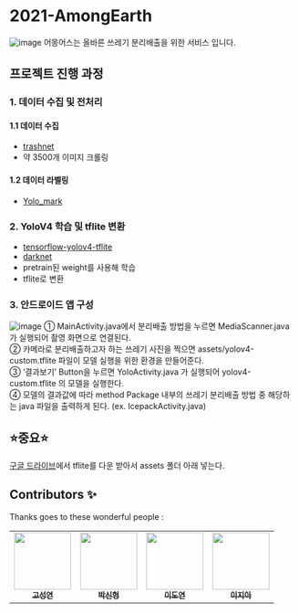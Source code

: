 # 2021-AmongEarth
![image](https://user-images.githubusercontent.com/39791467/107069603-88046480-6825-11eb-9215-2879329c1e6a.png)
어몽어스는 올바른 쓰레기 분리배출을 위한 서비스 입니다.

## 프로젝트 진행 과정
### 1. 데이터 수집 및 전처리
#### 1.1 데이터 수집  
- [trashnet](https://github.com/garythung/trashnet)  
- 약 3500개 이미지 크롤링  
#### 1.2 데이터 라벨링  
- [Yolo_mark](https://github.com/AlexeyAB/Yolo_mark)  

### 2. YoloV4 학습 및 tflite 변환
- [tensorflow-yolov4-tflite](https://github.com/hunglc007/tensorflow-yolov4-tflite)  
- [darknet](https://github.com/AlexeyAB/darknet)  
- pretrain된 weight를 사용해 학습  
- tflite로 변환

### 3. 안드로이드 앱 구성
![image](https://user-images.githubusercontent.com/39791467/107069401-4378c900-6825-11eb-99d0-ede99fd37617.png)
① MainActivity.java에서 분리배출 방법을 누르면 MediaScanner.java 가 실행되어 촬영 화면으로 연결된다.  
② 카메라로 분리배출하고자 하는 쓰레기 사진을 찍으면 assets/yolov4-custom.tflite 파일이 모델 실행을 위한 환경을 만들어준다.  
③ ‘결과보기’ Button을 누르면 YoloActivity.java 가 실행되어 yolov4-custom.tflite 의 모델을 실행한다.    
④ 모델의 결과값에 따라 method Package 내부의 쓰레기 분리배출 방법 중 해당하는 java 파일을 출력하게 된다. (ex. IcepackActivity.java)  


## ⭐중요⭐
[구글 드라이브](https://drive.google.com/drive/folders/1Hf4Ck5b45GCxzqQ8n4ru-g0bTl4--c4J?usp=sharing)에서 tflite를 다운 받아서 assets 폴더 아래 넣는다.

## Contributors ✨
Thanks goes to these wonderful people :
<table>
  <tr>
    <td align="center"><a href="https://github.com/kohseongyeon"><img src="https://user-images.githubusercontent.com/39791467/107068644-3a3b2c80-6824-11eb-9f74-60b31184e714.png" width="100px;" alt=""/><br /><sub><b>고성연</b></sub></a></td>
    <td align="center"><a href="https://github.com/shpark0308"><img src="https://user-images.githubusercontent.com/39791467/107068286-c39e2f00-6823-11eb-9a7b-51a802b6036d.png" width="100px;" alt=""/><br /><sub><b>박신형</b></sub></a></td>
    <td align="center"><a href="https://github.com/omocomo"><img src="https://user-images.githubusercontent.com/39791467/107068723-50e18380-6824-11eb-8ae8-f986065bb011.png" width="100px;" alt=""/><br /><sub><b>이도연</b></sub></a></td>
    <td align="center"><a href="https://github.com/JIAH-LEA"><img src="https://user-images.githubusercontent.com/39791467/107068845-72426f80-6824-11eb-8e05-ae394346dcf3.png" width="100px;" alt=""/><br /><sub><b>이지아</b></sub></a></td>
  </tr>
</table>
